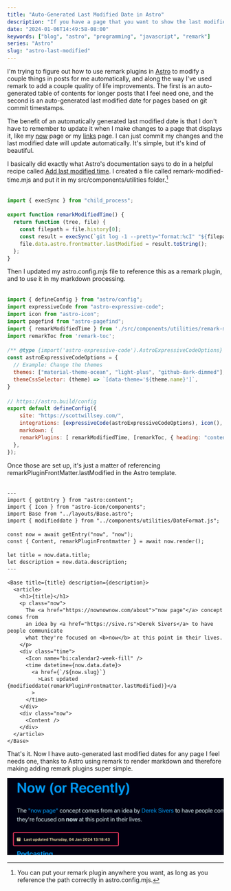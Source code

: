 ```yaml
---
title: "Auto-Generated Last Modified Date in Astro"
description: "If you have a page that you want to show the last modified date on, Astro and remark can do it for you automatically."
date: "2024-01-06T14:49:58-08:00"
keywords: ["blog", "astro", "programming", "javascript", "remark"]
series: "Astro"
slug: "astro-last-modified"
---
```


I'm trying to figure out how to use remark plugins in [Astro](https://astro.build) to modify a couple things in posts for me automatically, and along the way I've used remark to add a couple quality of life improvements. The first is an auto-generated table of contents for longer posts that I feel need one, and the second is an auto-generated last modified date for pages based on git commit timestamps.

The benefit of an automatically generated last modified date is that I don't have to remember to update it when I make changes to a page that displays it, like my [now](/now) page or my [links](/links) page. I can just commit my changes and the last modified date will update automatically. It's simple, but it's kind of beautiful.

I basically did exactly what Astro's documentation says to do in a helpful recipe called [Add last modified time](https://docs.astro.build/en/recipes/modified-time/). I created a file called remark-modified-time.mjs and put it in my src/components/utilities folder.[^1]

```js title="remark-modified-time.mjs"

import { execSync } from "child_process";

export function remarkModifiedTime() {
  return function (tree, file) {
    const filepath = file.history[0];
    const result = execSync(`git log -1 --pretty="format:%cI" "${filepath}"`);
    file.data.astro.frontmatter.lastModified = result.toString();
  };
}

```

Then I updated my astro.config.mjs file to reference this as a remark plugin, and to use it in my markdown processing.

```js title="astro.config.mjs" {5, 20}

import { defineConfig } from "astro/config";
import expressiveCode from "astro-expressive-code";
import icon from "astro-icon";
import pagefind from "astro-pagefind";
import { remarkModifiedTime } from './src/components/utilities/remark-modified-time.mjs';
import remarkToc from 'remark-toc';

/** @type {import('astro-expressive-code').AstroExpressiveCodeOptions} */
const astroExpressiveCodeOptions = {
  // Example: Change the themes
  themes: ["material-theme-ocean", "light-plus", "github-dark-dimmed"],
  themeCssSelector: (theme) => `[data-theme='${theme.name}']`,
}

// https://astro.build/config
export default defineConfig({
    site: "https://scottwillsey.com/",
    integrations: [expressiveCode(astroExpressiveCodeOptions), icon(), pagefind()],
    markdown: {
    remarkPlugins: [ remarkModifiedTime, [remarkToc, { heading: "contents" } ] ],
  },
});

```

Once those are set up, it's just a matter of referencing remarkPluginFrontMatter.lastModified in the Astro template.

```astro title="now.astro" {8,26}

---
import { getEntry } from "astro:content";
import { Icon } from "astro-icon/components";
import Base from "../layouts/Base.astro";
import { modifieddate } from "../components/utilities/DateFormat.js";

const now = await getEntry("now", "now");
const { Content, remarkPluginFrontmatter } = await now.render();

let title = now.data.title;
let description = now.data.description;
---

<Base title={title} description={description}>
  <article>
    <h1>{title}</h1>
    <p class="now">
      The <a href="https://nownownow.com/about">"now page"</a> concept comes from
      an idea by <a href="https://sive.rs">Derek Sivers</a> to have people communicate
      what they're focused on <b>now</b> at this point in their lives.
    </p>
    <div class="time">
      <Icon name="bi:calendar2-week-fill" />
      <time datetime={now.data.date}>
        <a href={`/${now.slug}`}
          >Last updated {modifieddate(remarkPluginFrontmatter.lastModified)}</a
        >
      </time>
    </div>
    <div class="now">
      <Content />
    </div>
  </article>
</Base>

```

That's it. Now I have auto-generated last modified dates for any page I feel needs one, thanks to Astro using remark to render markdown and therefore making adding remark plugins super simple.

[![Last updated indicator](../../assets/images/posts/LastUpdatedRemark-35161379-7B49-4BBB-88C0-09240426173A.png)](/images/posts/LastUpdatedRemark-35161379-7B49-4BBB-88C0-09240426173A.webp)

[^1]: You can put your remark plugin anywhere you want, as long as you reference the path correctly in astro.config.mjs.
